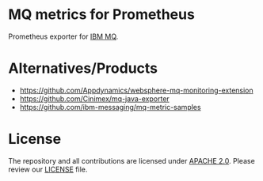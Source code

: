 # MQ metrics for Prometheus

Prometheus exporter for [IBM MQ](https://www.ibm.com/products/mq).

# Alternatives/Products

* https://github.com/Appdynamics/websphere-mq-monitoring-extension
* https://github.com/Cinimex/mq-java-exporter
* https://github.com/ibm-messaging/mq-metric-samples

# License

The repository and all contributions are licensed under
[APACHE 2.0](https://www.apache.org/licenses/LICENSE-2.0). Please review our [LICENSE](LICENSE) file.